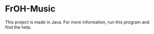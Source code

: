 # FrOH-Music

This project is made in Java.
For more information, run this program and find the help.